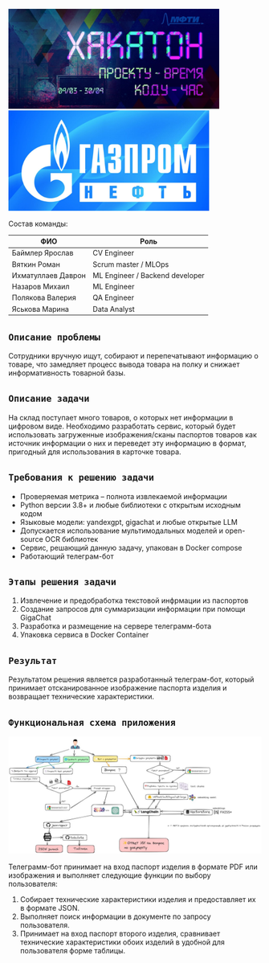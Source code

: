 <img src='img/hakalogo.jpg' width=420></a> <img src='img/gazlogo.jpg' width=400></a>

Состав команды:

|ФИО | Роль|
|-|-|
| Баймлер Ярослав| CV Engineer |
| Вяткин Роман| Scrum master / MLOps|
| Ихматуллаев  Даврон| ML Engineer / Backend developer |
| Назаров Михаил | ML Engineer |
| Полякова Валерия| QA Engineer|
| Яськова Марина |Data Analyst |

## `Описание проблемы`

Сотрудники вручную ищут, собирают и перепечатывают информацию о товаре, что замедляет процесс вывода товара на полку и снижает информативность товарной базы.

## `Описание задачи`

На склад поступает много товаров, о которых нет информации в цифровом виде. Необходимо разработать сервис, который будет использовать загруженные изображения/сканы паспортов товаров как источник информации о них и переведет эту информацию в формат, пригодный для использования в карточке товара.

## `Требования к решению задачи`

- Проверяемая метрика – полнота извлекаемой информации
- Python версии 3.8+ и любые библиотеки с открытым исходным кодом
- Языковые модели: yandexgpt, gigachat и любые открытые LLM
- Допускается использование мультимодальных моделей и open-source
OCR библиотек
- Сервис, решающий данную задачу, упакован в Docker compose
- Работающий телеграм-бот

## `Этапы решения задачи`

1. Извлечение и предобработка текстовой инфрмации из паспортов
2. Создание запросов для суммаризации информации при помощи GigaChat
3. Разработка и размещение на сервере телеграмм-бота
4. Упаковка сервиса в Docker Container

## `Результат`

Результатом решения является разработанный телеграм-бот, который принимает отсканированное изображение паспорта изделия и возвращает технические характеристики.

## `Функциональная схема приложения`

<img src='img/dia.jpg'>

Телеграмм-бот принимает на вход паспорт изделия в формате PDF или изображения и выполняет следующие функции по выбору пользователя:

1. Собирает технические характеристики изделия и предоставляет их в формате JSON.
2. Выполняет поиск информации в документе по запросу пользователя.
3. Принимает на вход паспорт второго изделия, сравнивает технические характеристики обоих изделий в удобной для пользователя форме таблицы.
